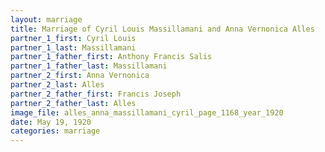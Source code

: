 ```yaml
---
layout: marriage
title: Marriage of Cyril Louis Massillamani and Anna Vernonica Alles
partner_1_first: Cyril Louis
partner_1_last: Massillamani
partner_1_father_first: Anthony Francis Salis
partner_1_father_last: Massillamani
partner_2_first: Anna Vernonica
partner_2_last: Alles
partner_2_father_first: Francis Joseph
partner_2_father_last: Alles
image_file: alles_anna_massillamani_cyril_page_1168_year_1920
date: May 19, 1920
categories: marriage
---
```


